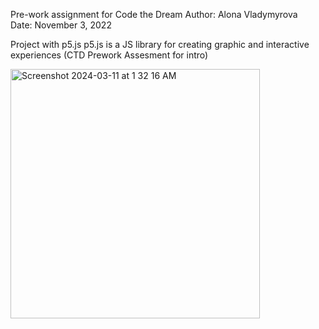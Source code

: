 Pre-work assignment for Code the Dream 
Author: Alona Vladymyrova    
Date: November 3, 2022

Project with p5.js 
p5.js is a JS library for creating graphic and interactive experiences (CTD Prework Assesment for intro)

<img width="399" alt="Screenshot 2024-03-11 at 1 32 16 AM" src="https://github.com/AlonaVladymyrovaTrinity/Project-with-p5Js/assets/2952900/031e8178-89ac-4f1e-985c-f9c05b1c5577">
